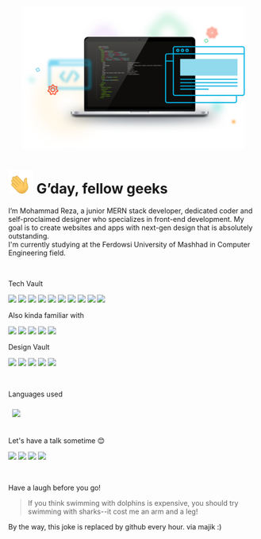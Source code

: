 <p align="center">
<img src="./assets/banner.png" width="450"/>
</p>

<h1><img src="./assets/hand.gif" width="50"/> G’day, fellow geeks</h1>

I’m Mohammad Reza, a junior MERN stack developer, dedicated coder and self-proclaimed designer who specializes in front-end development. My goal is to create websites and apps with next-gen design that is absolutely outstanding.
<br>
I'm currently studying at the Ferdowsi University of Mashhad in Computer Engineering field.

<br>

Tech Vault

![](https://img.shields.io/badge/HTML5-E34F26?style=for-the-badge&logo=html5&logoColor=white)
![](https://img.shields.io/badge/CSS3-1572B6?style=for-the-badge&logo=css3&logoColor=white)
![](https://img.shields.io/badge/JavaScript-323330?style=for-the-badge&logo=javascript&logoColor=F7DF1E)
![](https://img.shields.io/badge/TypeScript-007ACC?style=for-the-badge&logo=typescript&logoColor=white)
![](https://img.shields.io/badge/React-20232A?style=for-the-badge&logo=react&logoColor=61DAFB)
![](https://img.shields.io/badge/Material%20UI-007FFF?style=for-the-badge&logo=mui&logoColor=white)
![](https://img.shields.io/badge/Node.js-339933?style=for-the-badge&logo=nodedotjs&logoColor=white)
![](https://img.shields.io/badge/Express.js-000000?style=for-the-badge&logo=express&logoColor=white)
![](https://img.shields.io/badge/MongoDB-4EA94B?style=for-the-badge&logo=mongodb&logoColor=white)
![](https://img.shields.io/badge/Tauri-FFC131?style=for-the-badge&logo=Tauri&logoColor=white)

Also kinda familiar with

![](https://img.shields.io/badge/Java-ED8B00?style=for-the-badge&logo=java&logoColor=white)
![](https://img.shields.io/badge/C-00599C?style=for-the-badge&logo=c&logoColor=white)
![](https://img.shields.io/badge/C%23-239120?style=for-the-badge&logo=c-sharp&logoColor=white)
![](https://img.shields.io/badge/React_Native-20232A?style=for-the-badge&logo=react&logoColor=61DAFB)
![](https://img.shields.io/badge/MySQL-005C84?style=for-the-badge&logo=mysql&logoColor=white)

Design Vault

![](https://img.shields.io/badge/Figma-F24E1E?style=for-the-badge&logo=figma&logoColor=white)
![](https://img.shields.io/badge/Adobe%20XD-470137?style=for-the-badge&logo=Adobe%20XD&logoColor=#FF61F6)
![](https://img.shields.io/badge/Adobe%20Illustrator-FF9A00?style=for-the-badge&logo=adobe%20illustrator&logoColor=white)
![](https://img.shields.io/badge/Adobe%20Photoshop-31A8FF?style=for-the-badge&logo=Adobe%20Photoshop&logoColor=black)
![](https://img.shields.io/badge/Adobe%20after%20affects-CF96FD?style=for-the-badge&logo=Adobe%20after%20effects&logoColor=393665)

<br>

Languages used

<a href="https://github.com/drscrafter">
  <img align="center" style="margin:0.5rem" src="https://github-readme-stats.vercel.app/api/top-langs/?username=drscrafter&title_color=ffffff&text_color=c9cacc&icon_color=4AB197&bg_color=1A2B34" />
</a>

<br>
<br>

Let's have a talk sometime 😊

<a href="mailto:drsprogramming2020@gmail.com" target="_blank"><img src="https://img.shields.io/badge/-drsprogramming2020@gmail.com-D14836?style=plastic&logo=Gmail&logoColor=white"/></a>
<a href="https://www.linkedin.com/in/mohammad-reza-arasteh-8b4279202/" target="_blank"><img src="https://img.shields.io/badge/-Mohammad_Reza_Arasteh-2CA5E0?style=plastic&logo=linkedin&logoColor=white"/></a>
<a href="https://t.me/Codesman/" target="_blank"><img src="https://img.shields.io/badge/-Mohammad_Reza_Arasteh-2CA5E0?style=plastic&logo=telegram&logoColor=white"/></a>
<a href="https://api.whatsapp.com/send?phone=989156461700" target="_blank"><img src="https://img.shields.io/badge/-Mohammad_Reza_Arasteh-2CA5E0?style=plastic&logo=whatsapp&color=succes&logoColor=white"/></a>

<br>

Have a laugh before you go!

> If you think swimming with dolphins is expensive, you should try swimming with sharks--it cost me an arm and a leg!

By the way, this joke is replaced by github every hour. via majik :)